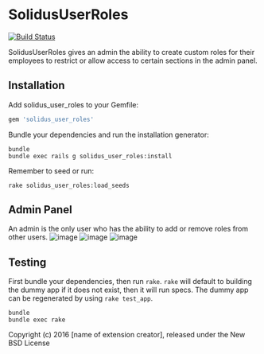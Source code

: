 SolidusUserRoles
=====================

[![Build Status](https://api.travis-ci.org/boomerdigital/solidus_user_roles.svg?branch=master)](https://travis-ci.org/boomerdigital/solidus_user_roles)

SolidusUserRoles gives an admin the ability to create custom roles for their employees to restrict or allow access to certain sections in the admin panel.

Installation
------------

Add solidus_user_roles to your Gemfile:

```ruby
gem 'solidus_user_roles'
```

Bundle your dependencies and run the installation generator:

```shell
bundle
bundle exec rails g solidus_user_roles:install
```

Remember to seed or run:
```shell
rake solidus_user_roles:load_seeds
```

Admin Panel
-----------
An admin is the only user who has the ability to add or remove roles from other users.
![image](https://cloud.githubusercontent.com/assets/6445334/14432566/b90ae0b4-ffd8-11e5-832c-8692dbb437bb.png)
![image](https://cloud.githubusercontent.com/assets/6445334/14432655/0c5c7a84-ffd9-11e5-8463-366fa88b774f.png)
![image](https://cloud.githubusercontent.com/assets/6445334/14432674/22dadc60-ffd9-11e5-97c2-3e9719427140.png)


Testing
-------

First bundle your dependencies, then run `rake`. `rake` will default to building the dummy app if it does not exist, then it will run specs. The dummy app can be regenerated by using `rake test_app`.

```shell
bundle
bundle exec rake
```

Copyright (c) 2016 [name of extension creator], released under the New BSD License
